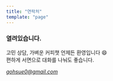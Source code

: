 ```yaml
---
title: "연락처"
template: "page"
---
```


### 열려있습니다.
고민 상담, 가벼운 커피챗 언제든 환영입니다 😄   
편하게 서면으로 대화를 나눠도 좋습니다.

*gohsue0@gmail.com*

